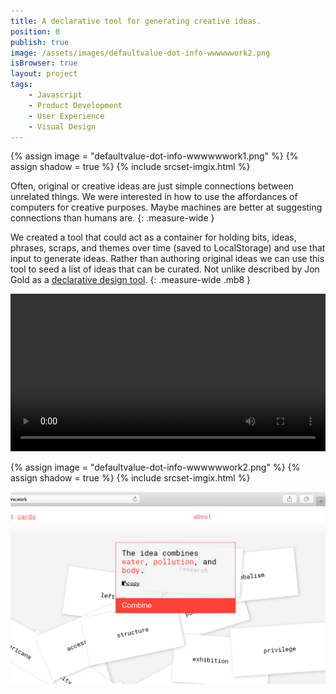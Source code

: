 ```yaml
---
title: A declarative tool for generating creative ideas.
position: 0
publish: true
image: /assets/images/defaultvalue-dot-info-wwwwwwork2.png
isBrowser: true
layout: project
tags:
    - Javascript
    - Product Development
    - User Experience
    - Visual Design
---
```


{% assign image = "defaultvalue-dot-info-wwwwwwork1.png" %} {% assign shadow = true %} {% include srcset-imgix.html %}

Often, original or creative ideas are just simple connections between unrelated things. We were interested in how to use the affordances of computers for creative purposes. Maybe machines are better at suggesting connections than humans are.
{: .measure-wide }

We created a tool that could act as a container for holding bits, ideas, phrases, scraps, and themes over time (saved to LocalStorage) and use that input to generate ideas. Rather than authoring original ideas we can use this tool to seed a list of ideas that can be curated. Not unlike described by Jon Gold as a [declarative design tool](http://www.jon.gold/2016/06/declarative-design-tools/ ).
{: .measure-wide .mb8 }

<video autoplay="autoplay" loop="loop" width="100%" class="shadow mb8">
  <source src="/assets/images/defaultvalue-dot-info-wwwwwwork4.mp4" type="video/mp4" />
</video>


{% assign image = "defaultvalue-dot-info-wwwwwwork2.png" %} {% assign shadow = true %} {% include srcset-imgix.html %}

<img src="/assets/images/defaultvalue-dot-info-wwwwwwork3.gif" alt="alt text" class="shadow mb8" />
